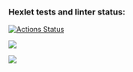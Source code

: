 ### Hexlet tests and linter status:
[![Actions Status](https://github.com/prakatun/java-project-61/workflows/hexlet-check/badge.svg)](https://github.com/prakatun/java-project-61/actions)

<a href="https://codeclimate.com/github/prakatun/java-project-61/maintainability"><img src="https://api.codeclimate.com/v1/badges/2bcf1d781978a6f908fe/maintainability" /></a>

<a href="https://asciinema.org/a/524869" target="_blank"><img src="https://asciinema.org/a/524869.svg" /></a>

